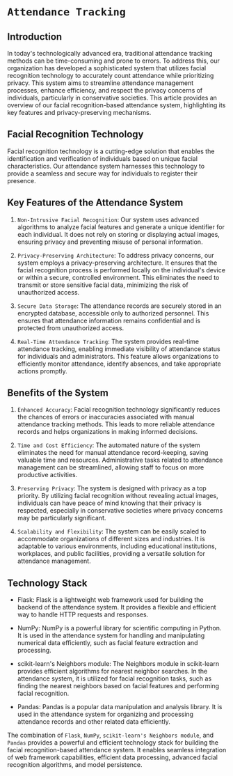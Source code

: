 # `Attendance Tracking`

## Introduction
In today's technologically advanced era, traditional attendance tracking methods can be time-consuming and prone to errors. To address this, our organization has developed a sophisticated system that utilizes facial recognition technology to accurately count attendance while prioritizing privacy. This system aims to streamline attendance management processes, enhance efficiency, and respect the privacy concerns of individuals, particularly in conservative societies. This article provides an overview of our facial recognition-based attendance system, highlighting its key features and privacy-preserving mechanisms.

## Facial Recognition Technology
Facial recognition technology is a cutting-edge solution that enables the identification and verification of individuals based on unique facial characteristics. Our attendance system harnesses this technology to provide a seamless and secure way for individuals to register their presence.

## Key Features of the Attendance System
1. `Non-Intrusive Facial Recognition`: Our system uses advanced algorithms to analyze facial features and generate a unique identifier for each individual. It does not rely on storing or displaying actual images, ensuring privacy and preventing misuse of personal information.

2. `Privacy-Preserving Architecture`: To address privacy concerns, our system employs a privacy-preserving architecture. It ensures that the facial recognition process is performed locally on the individual's device or within a secure, controlled environment. This eliminates the need to transmit or store sensitive facial data, minimizing the risk of unauthorized access.

3. `Secure Data Storage`: The attendance records are securely stored in an encrypted database, accessible only to authorized personnel. This ensures that attendance information remains confidential and is protected from unauthorized access.

4. `Real-Time Attendance Tracking`: The system provides real-time attendance tracking, enabling immediate visibility of attendance status for individuals and administrators. This feature allows organizations to efficiently monitor attendance, identify absences, and take appropriate actions promptly.

## Benefits of the System
1. `Enhanced Accuracy`: Facial recognition technology significantly reduces the chances of errors or inaccuracies associated with manual attendance tracking methods. This leads to more reliable attendance records and helps organizations in making informed decisions.

2. `Time and Cost Efficiency`: The automated nature of the system eliminates the need for manual attendance record-keeping, saving valuable time and resources. Administrative tasks related to attendance management can be streamlined, allowing staff to focus on more productive activities.

3. `Preserving Privacy`: The system is designed with privacy as a top priority. By utilizing facial recognition without revealing actual images, individuals can have peace of mind knowing that their privacy is respected, especially in conservative societies where privacy concerns may be particularly significant.

4. `Scalability and Flexibility`: The system can be easily scaled to accommodate organizations of different sizes and industries. It is adaptable to various environments, including educational institutions, workplaces, and public facilities, providing a versatile solution for attendance management.

## Technology Stack

- Flask: Flask is a lightweight web framework used for building the backend of the attendance system. It provides a flexible and efficient way to handle HTTP requests and responses.

- NumPy: NumPy is a powerful library for scientific computing in Python. It is used in the attendance system for handling and manipulating numerical data efficiently, such as facial feature extraction and processing.

- scikit-learn's Neighbors module: The Neighbors module in scikit-learn provides efficient algorithms for nearest neighbor searches. In the attendance system, it is utilized for facial recognition tasks, such as finding the nearest neighbors based on facial features and performing facial recognition.

- Pandas: Pandas is a popular data manipulation and analysis library. It is used in the attendance system for organizing and processing attendance records and other related data efficiently.



The combination of `Flask`, `NumPy`, `scikit-learn's Neighbors module`, and `Pandas` provides a powerful and efficient technology stack for building the facial recognition-based attendance system. It enables seamless integration of web framework capabilities, efficient data processing, advanced facial recognition algorithms, and model persistence.


